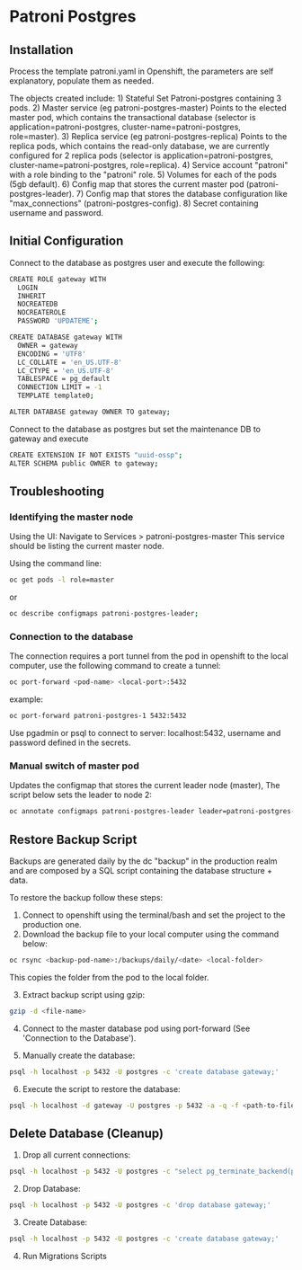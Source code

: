 # Patroni Postgres

## Installation

Process the template patroni.yaml in Openshift, the parameters are self explanatory, populate them as needed. 

The objects created include:
    1) Stateful Set Patroni-postgres containing 3 pods.
    2) Master service (eg patroni-postgres-master)
        Points to the elected master pod, which contains the transactional 
        database (selector is application=patroni-postgres, cluster-name=patroni-postgres, role=master).
    3) Replica service (eg patroni-postgres-replica)
        Points to the replica pods, which contains the read-only database, 
        we are currently configured for 2 replica pods (selector is application=patroni-postgres, cluster-name=patroni-postgres, role=replica).
    4) Service account "patroni" with a role binding to the "patroni" role.
    5) Volumes for each of the pods (5gb default).
    6) Config map that stores the current master pod (patroni-postgres-leader).
    7) Config map that stores the database configuration like "max_connections" (patroni-postgres-config).
    8) Secret containing username and password.

## Initial Configuration

Connect to the database as postgres user and execute the following:

```bash
CREATE ROLE gateway WITH
  LOGIN
  INHERIT
  NOCREATEDB
  NOCREATEROLE
  PASSWORD 'UPDATEME';

CREATE DATABASE gateway WITH
  OWNER = gateway
  ENCODING = 'UTF8'
  LC_COLLATE = 'en_US.UTF-8'
  LC_CTYPE = 'en_US.UTF-8'
  TABLESPACE = pg_default
  CONNECTION LIMIT = -1
  TEMPLATE template0;

ALTER DATABASE gateway OWNER TO gateway;
```

Connect to the database as postgres but set the maintenance DB to gateway and execute

```bash
CREATE EXTENSION IF NOT EXISTS "uuid-ossp";
ALTER SCHEMA public OWNER to gateway;
```

## Troubleshooting

### Identifying the master node

Using the UI:
Navigate to Services > patroni-postgres-master
This service should be listing the current master node.

Using the command line:

``` bash
oc get pods -l role=master
```
or

``` bash
oc describe configmaps patroni-postgres-leader;
```

### Connection to the database 

The connection requires a port tunnel from the pod in openshift to the local computer,
use the following command to create a tunnel:

``` bash
oc port-forward <pod-name> <local-port>:5432
```

example:

``` bash
oc port-forward patroni-postgres-1 5432:5432
```

Use pgadmin or psql to connect to server: localhost:5432, username and password defined in the secrets.


### Manual switch of master pod

Updates the configmap that stores the current leader node (master),
The script below sets the leader to node 2:

``` bash
oc annotate configmaps patroni-postgres-leader leader=patroni-postgres-2 --overwrite=true;
```

## Restore Backup Script

Backups are generated daily by the dc "backup" in the production realm and are composed by a SQL script containing the database structure + data.

To restore the backup follow these steps:

1) Connect to openshift using the terminal/bash and set the project to the production one.
2) Download the backup file to your local computer using the command below:

``` bash
oc rsync <backup-pod-name>:/backups/daily/<date> <local-folder>
```

This copies the folder from the pod to the local folder.

3) Extract backup script using gzip:

``` bash
gzip -d <file-name>
```

4) Connect to the master database pod using port-forward (See 'Connection to the Database').

5) Manually create the database:

``` bash
psql -h localhost -p 5432 -U postgres -c 'create database gateway;'
```

6) Execute the script to restore the database:

``` bash
psql -h localhost -d gateway -U postgres -p 5432 -a -q -f <path-to-file>
```

## Delete Database (Cleanup)

1) Drop all current connections:

``` bash
psql -h localhost -p 5432 -U postgres -c "select pg_terminate_backend(pid) from pg_stat_activity where datname='gateway';"
```

2) Drop Database:

``` bash
psql -h localhost -p 5432 -U postgres -c 'drop database gateway;'
```

3) Create Database:

``` bash
psql -h localhost -p 5432 -U postgres -c 'create database gateway;'
```

4) Run Migrations Scripts